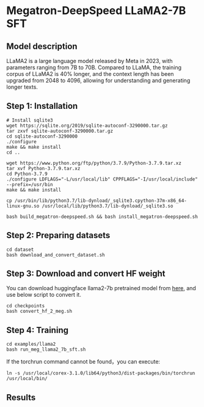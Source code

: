 # Megatron-DeepSpeed LLaMA2-7B SFT

## Model description

LLaMA2 is a large language model released by Meta in 2023, with parameters ranging from 7B to 70B. Compared to LLaMA, the training corpus of LLaMA2 is 40% longer, and the context length has been upgraded from 2048 to 4096, allowing for understanding and generating longer texts.

## Step 1: Installation

```
# Install sqlite3
wget https://sqlite.org/2019/sqlite-autoconf-3290000.tar.gz
tar zxvf sqlite-autoconf-3290000.tar.gz
cd sqlite-autoconf-3290000
./configure
make && make install
cd ..

wget https://www.python.org/ftp/python/3.7.9/Python-3.7.9.tar.xz
tar xvf Python-3.7.9.tar.xz
cd Python-3.7.9
./configure LDFLAGS="-L/usr/local/lib" CPPFLAGS="-I/usr/local/include" --prefix=/usr/bin
make && make install

cp /usr/bin/lib/python3.7/lib-dynload/_sqlite3.cpython-37m-x86_64-linux-gnu.so /usr/local/lib/python3.7/lib-dynload/_sqlite3.so
```

```
bash build_megatron-deepspeed.sh && bash install_megatron-deepspeed.sh
```

## Step 2: Preparing datasets

```
cd dataset
bash download_and_convert_dataset.sh
```

## Step 3: Download and convert HF weight

You can download huggingface llama2-7b pretrained model from [here](https://huggingface.co/meta-llama/Llama-2-7b), and use below script to convert it.

```
cd checkpoints
bash convert_hf_2_meg.sh
```

## Step 4: Training

```
cd examples/llama2
bash run_meg_llama2_7b_sft.sh
```

If the torchrun command cannot be found，you can execute:

```
ln -s /usr/local/corex-3.1.0/lib64/python3/dist-packages/bin/torchrun /usr/local/bin/
```

## Results
